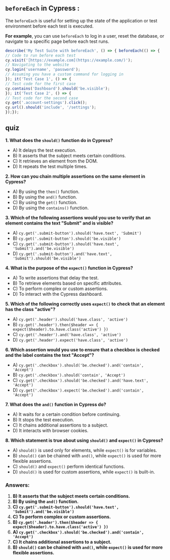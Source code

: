 ## `beforeEach` in Cypress :  

The `beforeEach`  is useful for setting up the state of the application or test environment before each test is executed.

**For example**, you can use `beforeEach` to log in a user, reset the database, or navigate to a specific page before each test runs.
```javascript
describe('My Test Suite with beforeEach', () => { beforeEach(() => {  
// Code to run before each test  
cy.visit('[https://example.com](https://example.com/)'); 
// Navigating to the website  
cy.login('username', 'password'); 
// Assuming you have a custom command for logging in  
}); it('Test Case 1', () => {  
// Test code for the first case  
cy.contains('Dashboard').should('be.visible');  
}); it('Test Case 2', () => {  
// Test code for the second case  
cy.get('.account-settings').click();  
cy.url().should('include', '/settings');  
});});
```

## quiz
**1. What does the `should()` function do in Cypress?**

-   A) It delays the test execution.
-   B) It asserts that the subject meets certain conditions.
-   C) It retrieves an element from the DOM.
-   D) It repeats the test multiple times.

**2. How can you chain multiple assertions on the same element in Cypress?**

-   A) By using the `then()` function.
-   B) By using the `and()` function.
-   C) By using the `get()` function.
-   D) By using the `contains()` function.

**3. Which of the following assertions would you use to verify that an element contains the text "Submit" and is visible?**

-   A) `cy.get('.submit-button').should('have.text', 'Submit')`
-   B) `cy.get('.submit-button').should('be.visible')`
-   C) `cy.get('.submit-button').should('have.text', 'Submit').and('be.visible')`
-   D) `cy.get('.submit-button').and('have.text', 'Submit').should('be.visible')`

**4. What is the purpose of the `expect()` function in Cypress?**

-   A) To write assertions that delay the test.
-   B) To retrieve elements based on specific attributes.
-   C) To perform complex or custom assertions.
-   D) To interact with the Cypress dashboard.

**5. Which of the following correctly uses `expect()` to check that an element has the class "active"?**

-   A) `cy.get('.header').should('have.class', 'active')`
-   B) `cy.get('.header').then($header => { expect($header).to.have.class('active') })`
-   C) `cy.get('.header').and('have.class', 'active')`
-   D) `cy.get('.header').expect('have.class', 'active')`

**6. Which assertion would you use to ensure that a checkbox is checked and the label contains the text "Accept"?**

-   A) `cy.get('.checkbox').should('be.checked').and('contain', 'Accept')`
-   B) `cy.get('.checkbox').should('contain', 'Accept')`
-   C) `cy.get('.checkbox').should('be.checked').and('have.text', 'Accept')`
-   D) `cy.get('.checkbox').expect('be.checked').and('contain', 'Accept')`

**7. What does the `and()` function in Cypress do?**

-   A) It waits for a certain condition before continuing.
-   B) It stops the test execution.
-   C) It chains additional assertions to a subject.
-   D) It interacts with browser cookies.

**8. Which statement is true about using `should()` and `expect()` in Cypress?**

-   A) `should()` is used only for elements, while `expect()` is for variables.
-   B) `should()` can be chained with `and()`, while `expect()` is used for more flexible assertions.
-   C) `should()` and `expect()` perform identical functions.
-   D) `should()` is used for custom assertions, while `expect()` is built-in.

### Answers:

1.  **B) It asserts that the subject meets certain conditions.**
2.  **B) By using the `and()` function.**
3.  **C) `cy.get('.submit-button').should('have.text', 'Submit').and('be.visible')`**
4.  **C) To perform complex or custom assertions.**
5.  **B) `cy.get('.header').then($header => { expect($header).to.have.class('active') })`**
6.  **A) `cy.get('.checkbox').should('be.checked').and('contain', 'Accept')`**
7.  **C) It chains additional assertions to a subject.**
8.  **B) `should()` can be chained with `and()`, while `expect()` is used for more flexible assertions.**


<!--stackedit_data:
eyJoaXN0b3J5IjpbOTk0MjI3MDk2XX0=
-->